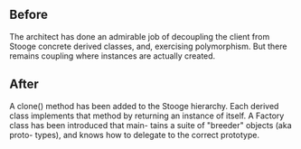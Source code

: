 ## Before

The architect has done an admirable job of decoupling the client from Stooge concrete derived classes, and, exercising polymorphism. But there remains coupling where instances are actually created.

## After

A clone() method has been added to the Stooge hierarchy. Each derived class implements that method by returning an instance of itself. A Factory class has been introduced that main- tains a suite of "breeder" objects (aka proto- types), and knows how to delegate to the correct prototype.
